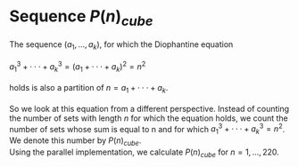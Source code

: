 # Sequence $P(n)_{cube}$
The sequence $(a_1, . . . , a_k)$, for which the Diophantine equation \
\
$a^3_1+ · · · + a^3_k= (a_1 + · · · + a_k)^2 = n^2$\
\
holds is also a partition of $n = a_1 + · · · + a_k$. \
\
So we look at this equation from a different perspective. Instead of counting the number of sets with length $n$ for which the equation holds, we count the number of sets whose sum is equal to n and for which $a^3_1 +· · ·+a^3_k= n^2$. We denote this number by $P(n)_{cube}$.\
Using the parallel implementation, we calculate $P(n)_{cube}$ for $n = 1, . . . , 220$. 
